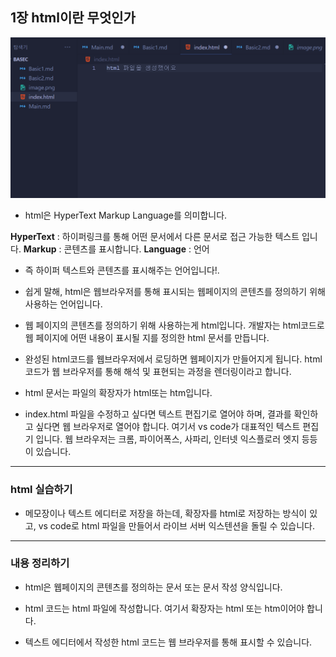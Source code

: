 ## 1장 html이란 무엇인가

![alt text](image-1.png)

* html은 HyperText Markup Language를 의미합니다.

**HyperText** : 하이퍼링크를 통해 어떤 문서에서 다른 문서로 접근 가능한 텍스트 입니다.
**Markup** : 콘텐츠를 표시합니다.
**Language** : 언어

* 즉 하이퍼 텍스트와 콘텐츠를 표시해주는 언어입니다!.

* 쉽게 말해, html은 웹브라우저를 통해 표시되는 웹페이지의 콘텐츠를 정의하기 위해 사용하는 언어입니다.

* 웹 페이지의 콘텐츠를 정의하기 위해 사용하는게 html입니다. 개발자는 html코드로 웹 페이지에 어떤 내용이 표시될 지를 정의한 html 문서를 만듭니다.

* 완성된 html코드를 웹브라우저에서 로딩하면 웹페이지가 만들어지게 됩니다. html코드가 웹 브라우저를 통해 해석 및 표현되는 과정을 렌더링이라고 합니다.

* html 문서는 파일의 확장자가 html또는 htm입니다.

* index.html 파일을 수정하고 싶다면 텍스트 편집기로 열어야 하며, 결과를 확인하고 싶다면 웹 브라우저로 열어야 합니다. 여기서 vs code가 대표적인 텍스트 편집기 입니다. 웹 브라우저는 크롬, 파이어폭스, 사파리, 인터넷 익스플로러 엣지 등등이 있습니다.

---

### html 실습하기 

* 메모장이나 텍스트 에디터로 저장을 하는데, 확장자를 html로 저장하는 방식이 있고, vs code로 html 파일을 만들어서 라이브 서버 익스텐션을 돌릴 수 있습니다.

---

### 내용 정리하기

* html은 웹페이지의 콘텐츠를 정의하는 문서 또는 문서 작성 양식입니다.

* html 코드는 html 파일에 작성합니다. 여기서 확장자는 html 또는 htm이어야 합니다.

* 텍스트 에디터에서 작성한 html 코드는 웹 브라우저를 통해 표시할 수 있습니다.